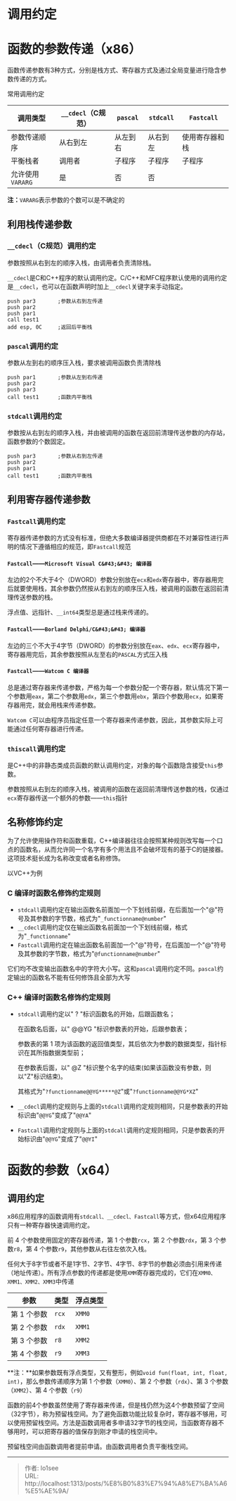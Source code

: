 # 调用约定




# 函数的参数传递（x86）

函数传递参数有3种方式，分别是栈方式、寄存器方式及通过全局变量进行隐含参数传递的方式。

常用调用约定

| 调用类型         | `__cdecl`（C规范） | `pascal` | `stdcall` | `Fastcall`     |
| ---------------- | ------------------ | -------- | --------- | -------------- |
| 参数传递顺序     | 从右到左           | 从左到右 | 从右到左  | 使用寄存器和栈 |
| 平衡栈者         | 调用者             | 子程序   | 子程序    | 子程序         |
| 允许使用`VARARG` | 是                 | 否       | 否        |                |

**注：**`VARARG`表示参数的个数可以是不确定的

## 利用栈传递参数

### `__cdecl`（C规范）调用约定

参数按照从右到左的顺序入栈，由调用者负责清除栈。

`__cdecl`是C和C&#43;&#43;程序的默认调用约定。C/C&#43;&#43;和MFC程序默认使用的调用约定是`__cdecl`，也可以在函数声明时加上`__cdecl`关键字来手动指定。

```assembly
push par3		;参数从右到左传递
push par2
push par1
call test1
add esp, 0C		;返回后平衡栈
```

### `pascal`调用约定

参数从左到右的顺序压入栈，要求被调用函数负责清除栈

```assembly
push par1		;参数从左到右传递
push par2
push par3
call test1		;函数内平衡栈
```

### `stdcall`调用约定

参数按从右到左的顺序入栈，并由被调用的函数在返回前清理传送参数的内存站，函数参数的个数固定。

```assembly
push par3		;参数从右到左传递
push par2
push par1
call test1		;函数内平衡栈
```

## 利用寄存器传递参数

### `Fastcall`调用约定

寄存器传递参数的方式没有标准，但绝大多数编译器提供商都在不对兼容性进行声明的情况下遵循相应的规范，即`Fastcall`规范

#### `Fastcall`——`Microsoft Visual C&#43;&#43; 编译器`

左边的2个不大于4个（DWORD）参数分别放在`ecx`和`edx`寄存器中，寄存器用完后就要使用栈，其余参数仍然按从右到左的顺序压入栈，被调用的函数在返回前清理传送参数的栈。

浮点值、远指针、`__int64`类型总是通过栈来传递的。

#### `Fastcall`——`Borland Delphi/C&#43;&#43; 编译器`

左边的三个不大于4字节（DWORD）的参数分别放在`eax`、`edx`、`ecx`寄存器中，寄存器用完后，其余参数按照从左至右的`PASCAL`方式压入栈

#### `Fastcall`——`Watcom C 编译器`

总是通过寄存器来传递参数，严格为每一个参数分配一个寄存器，默认情况下第一个参数用`eax`，第二个参数用`edx`，第三个参数用`ebx`，第四个参数用`ecx`，如果寄存器用完，就会用栈来传递参数。

`Watcom C`可以由程序员指定任意一个寄存器来传递参数，因此，其参数实际上可能通过任何寄存器进行传递。

### `thiscall`调用约定

是C&#43;&#43;中的非静态类成员函数的默认调用约定，对象的每个函数隐含接受`this`参数。

参数按照从右到左的顺序入栈，被调用的函数在返回前清理传送参数的栈，仅通过`ecx`寄存器传送一个额外的参数——`this`指针

## 名称修饰约定

为了允许使用操作符和函数重载，C&#43;&#43;编译器往往会按照某种规则改写每一个口点的函数名，从而允许同一个名字有多个用法且不会破坏现有的基于C的链接器。这项技术挺长成为名称改变或者名称修饰。

以VC&#43;&#43;为例

### C 编译时函数名修饰约定规则

- `stdcall`调用约定在输出函数名前面加一个下划线前缀，在后面加一个&#34;@&#34;符号及其参数的字节数，格式为&#34;`_functionname@number`&#34;
- `__cdecl`调用约定仅在输出函数名前面加一个下划线前缀，格式为&#34;`_functionname`&#34;
- `Fastcall`调用约定在输出函数名前面加一个&#34;@&#34;符号，在后面加一个&#34;@&#34;符号及其参数的字节数，格式为&#34;`@functionname@number`&#34;

它们均不改变输出函数名中的字符大小写。这和`pascal`调用约定不同。`pascal`约定输出的函数名不能有任何修饰且全部为大写

### C&#43;&#43; 编译时函数名修饰约定规则

- `stdcall`调用约定以&#34; ? &#34;标识函数名的开始，后跟函数名；

  在函数名后面，以&#34; @@YG &#34;标识参数表的开始，后跟参数表；

  参数表的第 1 项为该函数的返回值类型，其后依次为参数的数据类型，指针标识在其所指数据类型前；

  在参数表后面，以&#34; @Z &#34;标识整个名字的结束(如果该函数没有参数，则以&#34;Z&#34;标识结束)。

  其格式为&#34;`?functionname@@YG*****@Z`&#34;或&#34;`?functionname@@YG*XZ`&#34;

- `__cdecl`调用约定规则与上面的`stdcall`调用约定规则相同，只是参数表的开始标识由&#34;`@@YG`&#34;变成了&#34;`@@YA`&#34;

- `Fastcall`调用约定规则与上面的`stdcall`调用约定规则相同，只是参数表的开始标识由&#34;`@@YG`&#34;变成了&#34;`@@YI`&#34;

# 函数的参数（x64）

## 调用约定

x86应用程序的函数调用有`stdcall、__cdecl、Fastcall`等方式，但x64应用程序只有一种寄存器快速调用约定。

前 4 个参数使用固定的寄存器传递，第 1 个参数`rcx`，第 2 个参数`rdx`，第 3 个参数`r8`，第 4 个参数`r9`，其他参数从右往左依次入栈。

任何大于8字节或者不是1字节、2字节、4字节、8字节的参数必须由引用来传递（地址传递）。所有浮点参数的传递都是使用`XMM`寄存器完成的，它们在`XMM0、XMM1、XMM2、XMM3`中传递

| 参数        | 类型  | 浮点类型 |
| ----------- | ----- | -------- |
| 第 1 个参数 | `rcx` | `XMM0`   |
| 第 2 个参数 | `rdx` | `XMM1`   |
| 第 3 个参数 | `r8`  | `XMM2`   |
| 第 4 个参数 | `r9`  | `XMM3`   |

**注：**如果参数既有浮点类型，又有整形，例如`void fun(float, int, float, int)`，那么参数传递顺序为第 1 个参数（`XMM0`）、第 2 个参数（`rdx`）、第 3 个参数（`XMM2`）、第 4 个参数（`r9`）

函数的前4个参数虽然使用了寄存器来传递，但是栈仍然为这4个参数预留了空间（32字节），称为预留栈空间。为了避免函数功能比较复杂时，寄存器不够用，可以使用预留栈空间。方法是函数调用者多申请32字节的栈空间，当函数寄存器不够用时，可以把寄存器的值保存到刚才申请的栈空间中。

预留栈空间由函数调用者提前申请。由函数调用者负责平衡栈空间。


---

> 作者: lo1see  
> URL: http://localhost:1313/posts/%E8%B0%83%E7%94%A8%E7%BA%A6%E5%AE%9A/  

